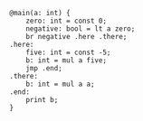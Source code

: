 ```bril transform-rd=rd-branch
@main(a: int) {
    zero: int = const 0;
    negative: bool = lt a zero;
    br negative .here .there;
.here:
    five: int = const -5;
    b: int = mul a five;
    jmp .end;
.there:
    b: int = mul a a;
.end:
    print b;
}
```

<script setup lang="ts">
import {inject} from 'vue';
const flicker = inject('flicker');
</script>
